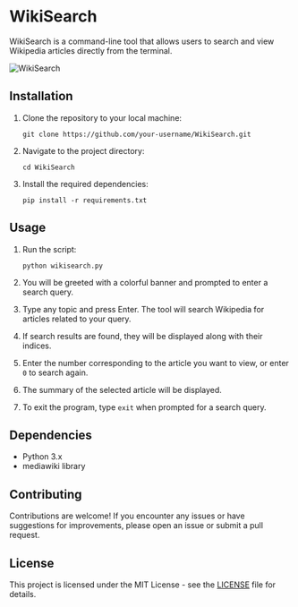 # WikiSearch

WikiSearch is a command-line tool that allows users to search and view Wikipedia articles directly from the terminal.

![WikiSearch](images/wikisearch.png)

## Installation

1. Clone the repository to your local machine:

    ```
    git clone https://github.com/your-username/WikiSearch.git
    ```

2. Navigate to the project directory:

    ```
    cd WikiSearch
    ```

3. Install the required dependencies:

    ```
    pip install -r requirements.txt
    ```

## Usage

1. Run the script:

    ```
    python wikisearch.py
    ```

2. You will be greeted with a colorful banner and prompted to enter a search query.

3. Type any topic and press Enter. The tool will search Wikipedia for articles related to your query.

4. If search results are found, they will be displayed along with their indices.

5. Enter the number corresponding to the article you want to view, or enter `0` to search again.

6. The summary of the selected article will be displayed.

7. To exit the program, type `exit` when prompted for a search query.

## Dependencies

- Python 3.x
- mediawiki library

## Contributing

Contributions are welcome! If you encounter any issues or have suggestions for improvements, please open an issue or submit a pull request.

## License

This project is licensed under the MIT License - see the [LICENSE](LICENSE) file for details.
